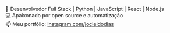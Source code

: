 🚀 Desenvolvedor Full Stack | Python | JavaScript | React | Node.js  
💻 Apaixonado por open source e automatização  
📫 Meu portfólio: [instagram.com/jocieldodias](https://www.youtube.com/@loucotrade01)  
